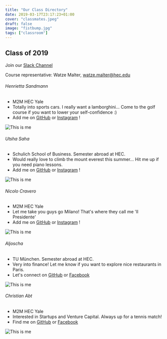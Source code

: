 ```yaml
---
title: "Our Class Directory"
date: 2019-03-17T23:17:23+01:00
cover: "classmates.jpeg"
draft: false
image: "fistbump.jpg"
tags: ["classroom"]
---
```

## Class of 2019

Join our [Slack Channel](https://join.slack.com/t/techdatainnovation/shared_invite/enQtNTc3MDM2MDQ2NzM2LTIxMzFhMGZlODRkYzhlYTNiNTc4OWMwZTcwMGUxMGNkMjUzOTQyYjIzNDQ0YmZmZWQzZWQ0NmU3NDE0MjQwNmM)

Course representative: Watze Malter, watze.malter@hec.edu

###### Henrietta Sandmann
<body>

* M2M HEC Yale
* Totally into sports cars. I really want a lamborghini... Come to the golf course if you want to lower your self-confidence :)
* Add me on [GitHub](https://github.com/henriettasa) or [Instagram](https://www.instagram.com/henriettavs/) !


![This is me](/henriettasa.jpg)
</body>

###### Utsha Saha

<body>

* Schulich School of Business. Semester abroad at HEC.
* Would really love to climb the mount everest this summer... Hit me up if you need piano lessons.
* Add me on [GitHub](https://github.com/utshasaha) or [Instagram](https://www.instagram.com/utshasaha/) !

![This is me](/utsha.jpg)

</body>

###### Nicolo Cravero

<body>

* M2M HEC Yale
* Let me take you guys go Milano! That's where they call me 'Il Presidente'
* Add me on [GitHub](https://github.com/nicolocravero) or [Instagram](https://www.instagram.com/nicolocravero/) !


![This is me](/nicolocravero.jpg)

</body>

###### Aljoscha
<body>

* TU München. Semester abroad at HEC.
* Very into finance! Let me know if you want to explore nice restaurants in Paris.
* Let's connect on [GitHub](https://github.com/iamchrischi) or [Facebook](https://www.facebook.com/x0JingleBells230x)

![This is me](/Aljoscha.jpg)

</body>

###### Christian Abt
<body>

* M2M HEC Yale
* Interested in Startups and Venture Capital. Always up for a tennis match!
* Find me on [GitHub](https://github.com/iamchrischi) or [Facebook](https://www.facebook.com/x0JingleBells230x)

![This is me](/christianabt.jpg)

</body>

